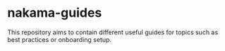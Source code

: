 # nakama-guides

This repository aims to contain different useful guides for topics such as best practices or onboarding setup.
